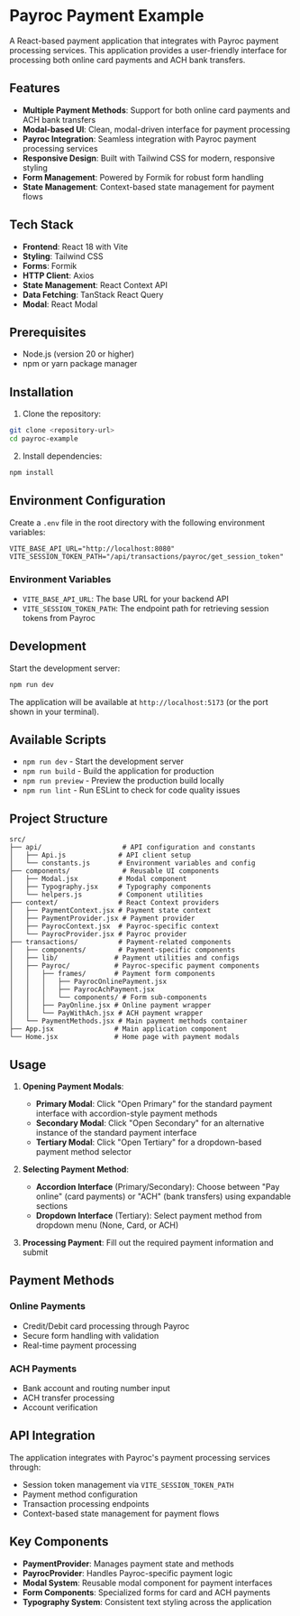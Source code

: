 # Payroc Payment Example

A React-based payment application that integrates with Payroc payment processing services. This application provides a user-friendly interface for processing both online card payments and ACH bank transfers.

## Features

- **Multiple Payment Methods**: Support for both online card payments and ACH bank transfers
- **Modal-based UI**: Clean, modal-driven interface for payment processing
- **Payroc Integration**: Seamless integration with Payroc payment processing services
- **Responsive Design**: Built with Tailwind CSS for modern, responsive styling
- **Form Management**: Powered by Formik for robust form handling
- **State Management**: Context-based state management for payment flows

## Tech Stack

- **Frontend**: React 18 with Vite
- **Styling**: Tailwind CSS
- **Forms**: Formik
- **HTTP Client**: Axios
- **State Management**: React Context API
- **Data Fetching**: TanStack React Query
- **Modal**: React Modal

## Prerequisites

- Node.js (version 20 or higher)
- npm or yarn package manager

## Installation

1. Clone the repository:
```bash
git clone <repository-url>
cd payroc-example
```

2. Install dependencies:
```bash
npm install
```

## Environment Configuration

Create a `.env` file in the root directory with the following environment variables:

```env
VITE_BASE_API_URL="http://localhost:8080"
VITE_SESSION_TOKEN_PATH="/api/transactions/payroc/get_session_token"
```

### Environment Variables

- `VITE_BASE_API_URL`: The base URL for your backend API
- `VITE_SESSION_TOKEN_PATH`: The endpoint path for retrieving session tokens from Payroc

## Development

Start the development server:

```bash
npm run dev
```

The application will be available at `http://localhost:5173` (or the port shown in your terminal).

## Available Scripts

- `npm run dev` - Start the development server
- `npm run build` - Build the application for production
- `npm run preview` - Preview the production build locally
- `npm run lint` - Run ESLint to check for code quality issues

## Project Structure

```
src/
├── api/                    # API configuration and constants
│   ├── Api.js             # API client setup
│   └── constants.js       # Environment variables and config
├── components/             # Reusable UI components
│   ├── Modal.jsx          # Modal component
│   ├── Typography.jsx     # Typography components
│   └── helpers.js         # Component utilities
├── context/               # React Context providers
│   ├── PaymentContext.jsx # Payment state context
│   ├── PaymentProvider.jsx # Payment provider
│   ├── PayrocContext.jsx  # Payroc-specific context
│   └── PayrocProvider.jsx # Payroc provider
├── transactions/          # Payment-related components
│   ├── components/        # Payment-specific components
│   ├── lib/              # Payment utilities and configs
│   ├── Payroc/           # Payroc-specific payment components
│   │   ├── frames/       # Payment form components
│   │   │   ├── PayrocOnlinePayment.jsx
│   │   │   ├── PayrocAchPayment.jsx
│   │   │   └── components/ # Form sub-components
│   │   ├── PayOnline.jsx # Online payment wrapper
│   │   └── PayWithAch.jsx # ACH payment wrapper
│   └── PaymentMethods.jsx # Main payment methods container
├── App.jsx               # Main application component
└── Home.jsx              # Home page with payment modals
```

## Usage

1. **Opening Payment Modals**: 
   - **Primary Modal**: Click "Open Primary" for the standard payment interface with accordion-style payment methods
   - **Secondary Modal**: Click "Open Secondary" for an alternative instance of the standard payment interface
   - **Tertiary Modal**: Click "Open Tertiary" for a dropdown-based payment method selector

2. **Selecting Payment Method**: 
   - **Accordion Interface** (Primary/Secondary): Choose between "Pay online" (card payments) or "ACH" (bank transfers) using expandable sections
   - **Dropdown Interface** (Tertiary): Select payment method from dropdown menu (None, Card, or ACH)

3. **Processing Payment**: Fill out the required payment information and submit

## Payment Methods

### Online Payments
- Credit/Debit card processing through Payroc
- Secure form handling with validation
- Real-time payment processing

### ACH Payments
- Bank account and routing number input
- ACH transfer processing
- Account verification

## API Integration

The application integrates with Payroc's payment processing services through:

- Session token management via `VITE_SESSION_TOKEN_PATH`
- Payment method configuration
- Transaction processing endpoints
- Context-based state management for payment flows

## Key Components

- **PaymentProvider**: Manages payment state and methods
- **PayrocProvider**: Handles Payroc-specific payment logic
- **Modal System**: Reusable modal component for payment interfaces
- **Form Components**: Specialized forms for card and ACH payments
- **Typography System**: Consistent text styling across the application

